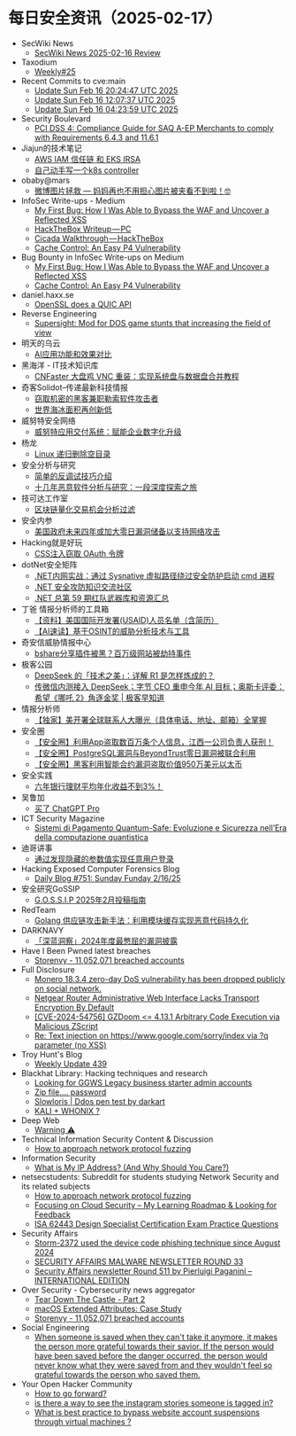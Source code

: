 # 每日安全资讯（2025-02-17）

- SecWiki News
  - [SecWiki News 2025-02-16 Review](http://www.sec-wiki.com/?2025-02-16)
- Taxodium
  - [Weekly#25](https://taxodium.ink/25.html)
- Recent Commits to cve:main
  - [Update Sun Feb 16 20:24:47 UTC 2025](https://github.com/trickest/cve/commit/85c25c16a8aa5eca170882f564c21848e57174b8)
  - [Update Sun Feb 16 12:07:37 UTC 2025](https://github.com/trickest/cve/commit/8d696b6b5655db644b5ca98bb4a2196c2bc3682d)
  - [Update Sun Feb 16 04:23:59 UTC 2025](https://github.com/trickest/cve/commit/c89c3905a940cab0845976d5923f2010a32824a2)
- Security Boulevard
  - [PCI DSS 4: Compliance Guide for SAQ A-EP Merchants to comply with Requirements 6.4.3 and 11.6.1](https://securityboulevard.com/2025/02/pci-dss-4-compliance-guide-for-saq-a-ep-merchants-to-comply-with-requirements-6-4-3-and-11-6-1/)
- Jiajun的技术笔记
  - [AWS IAM 信任链 和 EKS IRSA](https://jiajunhuang.com/articles/2025_02_16-aws_iam.md.html)
  - [自己动手写一个k8s controller](https://jiajunhuang.com/articles/2025_02_16-k8s_controller.md.html)
- obaby@mars
  - [微博图片拯救 — 妈妈再也不用担心图片被夹看不到啦！🤓](https://h4ck.org.cn/2025/02/19296)
- InfoSec Write-ups - Medium
  - [My First Bug: How I Was Able to Bypass the WAF and Uncover a Reflected XSS](https://infosecwriteups.com/my-first-bug-how-i-was-able-to-bypass-the-waf-and-uncover-a-reflected-xss-e0534b6f05e4?source=rss----7b722bfd1b8d---4)
  - [HackTheBox Writeup — PC](https://infosecwriteups.com/hackthebox-writeup-pc-1c0178023411?source=rss----7b722bfd1b8d---4)
  - [Cicada Walkthrough — HackTheBox](https://infosecwriteups.com/cicada-walkthrough-hackthebox-a78ff36f869d?source=rss----7b722bfd1b8d---4)
  - [Cache Control: An Easy P4 Vulnerability](https://infosecwriteups.com/cache-control-an-easy-p4-vulnerability-746138597d10?source=rss----7b722bfd1b8d---4)
- Bug Bounty in InfoSec Write-ups on Medium
  - [My First Bug: How I Was Able to Bypass the WAF and Uncover a Reflected XSS](https://infosecwriteups.com/my-first-bug-how-i-was-able-to-bypass-the-waf-and-uncover-a-reflected-xss-e0534b6f05e4?source=rss----7b722bfd1b8d--bug_bounty)
  - [Cache Control: An Easy P4 Vulnerability](https://infosecwriteups.com/cache-control-an-easy-p4-vulnerability-746138597d10?source=rss----7b722bfd1b8d--bug_bounty)
- daniel.haxx.se
  - [OpenSSL does a QUIC API](https://daniel.haxx.se/blog/2025/02/16/openssl-does-a-quic-api/)
- Reverse Engineering
  - [Supersight: Mod for DOS game stunts that increasing the field of view](https://www.reddit.com/r/ReverseEngineering/comments/1iqom9x/supersight_mod_for_dos_game_stunts_that/)
- 明天的乌云
  - [AI应用功能和效果对比](https://blog.xlab.app/p/274d272e/)
- 黑海洋 - IT技术知识库
  - [CNFaster 大盘鸡 VNC 重装：实现系统盘与数据盘合并教程](https://blog.upx8.com/4692)
- 奇客Solidot–传递最新科技情报
  - [窃取机密的黑客兼职勒索软件攻击者](https://www.solidot.org/story?sid=80569)
  - [世界海冰面积再创新低](https://www.solidot.org/story?sid=80568)
- 威努特安全网络
  - [威努特应用交付系统：赋能企业数字化升级](https://mp.weixin.qq.com/s?__biz=MzAwNTgyODU3NQ==&mid=2651131142&idx=1&sn=e6314964292db1e72adb331e2d97c475&chksm=80e717b6b7909ea01f0d5127814e55c49bacfe378bb79144e8834231e514f21de62e47463273&scene=58&subscene=0#rd)
- 杨龙
  - [Linux 递归删除空目录](https://www.yanglong.pro/linux-%e9%80%92%e5%bd%92%e5%88%a0%e9%99%a4%e7%a9%ba%e7%9b%ae%e5%bd%95/)
- 安全分析与研究
  - [简单的反调试技巧介绍](https://mp.weixin.qq.com/s?__biz=MzA4ODEyODA3MQ==&mid=2247490541&idx=1&sn=c69072f45da7f28ba4f9d3b1d36842f0&chksm=902fb4c5a7583dd31ea009e16ee6710d06ecf16bfb37fcdcf43a474442179e1d7f615a89a8c1&scene=58&subscene=0#rd)
  - [十几年恶意软件分析与研究：一段深度探索之旅](https://mp.weixin.qq.com/s?__biz=MzA4ODEyODA3MQ==&mid=2247490541&idx=2&sn=42560e0a96a80c273cf062969c696571&chksm=902fb4c5a7583dd3f2a878caebcfc8a808ed861ad2dfb9073a8a6472440264f30c80d1def289&scene=58&subscene=0#rd)
- 技可达工作室
  - [区块链量化交易机会分析过滤](https://mp.weixin.qq.com/s?__biz=MzU3NDY1NTYyOQ==&mid=2247486043&idx=1&sn=33e5790cb7cd1f86d257f42dc8247f6f&chksm=fd2e57b9ca59deaf907c0bab336929a7bb03540db0bb0bb1e418acbe9c9c329376d7ef205229&scene=58&subscene=0#rd)
- 安全内参
  - [美国政府未来四年或加大零日漏洞储备以支持网络攻击](https://mp.weixin.qq.com/s?__biz=MzI4NDY2MDMwMw==&mid=2247513743&idx=1&sn=bbb290f45690884b2d92cb3ec0bf760f&chksm=ebfaf1afdc8d78b92f3fb8b13ebc111cdad67d8be35c9a874ee997f4c9d499be3a46bd60a3bd&scene=58&subscene=0#rd)
- Hacking就是好玩
  - [CSS注入窃取 OAuth 令牌](https://mp.weixin.qq.com/s?__biz=MzU2NzcwNTY3Mg==&mid=2247485259&idx=1&sn=cc67d3e812d30931d55cee5328b1d66a&chksm=fc986e6ccbefe77aa1b5b2c98a56ddebea7a321884e9cd91443e7c31a542a12e2a75b6eec628&scene=58&subscene=0#rd)
- dotNet安全矩阵
  - [.NET内网实战：通过 Sysnative 虚拟路径绕过安全防护启动 cmd 进程](https://mp.weixin.qq.com/s?__biz=MzUyOTc3NTQ5MA==&mid=2247498942&idx=1&sn=f779ffbc30c49d88a3c6ccbe1625fc2b&chksm=fa595253cd2edb45abcc79144dbc8873e212c8db66e39c12c95e93ef856f808ebdeb74e1589c&scene=58&subscene=0#rd)
  - [.NET 安全攻防知识交流社区](https://mp.weixin.qq.com/s?__biz=MzUyOTc3NTQ5MA==&mid=2247498942&idx=2&sn=bccc4e2902cdd8f7049b39cf64bca881&chksm=fa595253cd2edb45a158c014c7f38486df71abe0bb08d9d3a687bf43101450eb4607425618ec&scene=58&subscene=0#rd)
  - [.NET 总第 59 期红队武器库和资源汇总](https://mp.weixin.qq.com/s?__biz=MzUyOTc3NTQ5MA==&mid=2247498942&idx=3&sn=30453eabb7ccc7e94c290a7af873cdd0&chksm=fa595253cd2edb457742822877558f3d2fbba7883f09430f588b2c4b4add35f94ee8e3ba6a16&scene=58&subscene=0#rd)
- 丁爸 情报分析师的工具箱
  - [【资料】美国国际开发署(USAID)人员名单（含简历）](https://mp.weixin.qq.com/s?__biz=MzI2MTE0NTE3Mw==&mid=2651149077&idx=1&sn=a5f9da8112d5424f2e1adc503de35956&chksm=f1af242fc6d8ad39d6fdede8d3edafc6ede9bea8abcf0da83be750b6d1eae1957605e8d9298e&scene=58&subscene=0#rd)
  - [【AI速读】基于OSINT的威胁分析技术与工具](https://mp.weixin.qq.com/s?__biz=MzI2MTE0NTE3Mw==&mid=2651149077&idx=2&sn=1062004a0a5000e437cd2e67e74fe0c1&chksm=f1af242fc6d8ad39753fcbdbbc13d1fc441c67267a6097675ab647a64060317a045fd3ed22a8&scene=58&subscene=0#rd)
- 奇安信威胁情报中心
  - [bshare分享插件被黑？百万级网站被劫持事件](https://mp.weixin.qq.com/s?__biz=MzI2MDc2MDA4OA==&mid=2247513994&idx=1&sn=215f43f75089a70e967562ff9cb233a4&chksm=ea6640fddd11c9ebd873c8a5113d9d372006161766f94d417d689c768426fd3279b6b7e9d971&scene=58&subscene=0#rd)
- 极客公园
  - [DeepSeek 的「技术之美」：详解 R1 是怎样炼成的？](https://mp.weixin.qq.com/s?__biz=MTMwNDMwODQ0MQ==&mid=2653073814&idx=1&sn=af59676d398794d2c0bae42aa2c44cc7&chksm=7e57cc2049204536673a70b6bd8996ed91e12c27ba6b68594d4feb72aebbb4726daed8b70759&scene=58&subscene=0#rd)
  - [传微信内测接入 DeepSeek；字节 CEO 重申今年 AI 目标；奥斯卡评委：希望《哪吒 2》角逐金奖 | 极客早知道](https://mp.weixin.qq.com/s?__biz=MTMwNDMwODQ0MQ==&mid=2653073857&idx=1&sn=46a192d6e11f6e6faca52858a349e07e&chksm=7e57cc77492045610add6330b33aa9a46c0b640bde84bdfa1c91ba1230e10e0ef99f6bc5863c&scene=58&subscene=0#rd)
- 情报分析师
  - [【独家】美开署全球联系人大曝光（具体电话、地址、邮箱）全掌握](https://mp.weixin.qq.com/s?__biz=MzA3Mjc1MTkwOA==&mid=2650559728&idx=1&sn=297d1f16c389ccd5f7f659e9931d0e75&chksm=87117abbb066f3ad4c972c0723e61e48f7d65330bc68fa31345dc347736c6d9a2d6cf17352c6&scene=58&subscene=0#rd)
- 安全圈
  - [【安全圈】利用App盗取数百万条个人信息，江西一公司负责人获刑！](https://mp.weixin.qq.com/s?__biz=MzIzMzE4NDU1OQ==&mid=2652067846&idx=1&sn=21a4530ad00ec5af97103e9590e7dce0&chksm=f36e7446c419fd505740a7be24003423b4095bfe7d748e446ca292058be28d21349a41e3e8ba&scene=58&subscene=0#rd)
  - [【安全圈】PostgreSQL漏洞与BeyondTrust零日漏洞被联合利用](https://mp.weixin.qq.com/s?__biz=MzIzMzE4NDU1OQ==&mid=2652067846&idx=2&sn=cd94ea7cada0daf8d439805d2653a055&chksm=f36e7446c419fd50cde0d3757dc46b33e360ae50088fab68c8f1bf59a63968103fa017346904&scene=58&subscene=0#rd)
  - [【安全圈】黑客利用智能合约漏洞盗取价值950万美元以太币](https://mp.weixin.qq.com/s?__biz=MzIzMzE4NDU1OQ==&mid=2652067846&idx=3&sn=4a1a9e96de810a8e68ea6951a76de7f0&chksm=f36e7446c419fd504982da27ae887c04989ac69ea58bb83a114c6f744af86431bbbc9d786afe&scene=58&subscene=0#rd)
- 安全实践
  - [六年银行理财平均年化收益不到3%！](https://mp.weixin.qq.com/s?__biz=MzI5NzAzMDg0NA==&mid=2650698001&idx=1&sn=6f891cca7d833478db0f9a6bc6494ef8&chksm=f4b194c2c3c61dd4ca2c67688fe04137b61a34273a9603acf16e3d3e413dedc80deda33d7814&scene=58&subscene=0#rd)
- 吴鲁加
  - [买了 ChatGPT Pro](https://mp.weixin.qq.com/s?__biz=Mzg5NDY4ODM1MA==&mid=2247485191&idx=1&sn=4c4f64fae2997f3098f77fe77af25b59&chksm=c01a8a36f76d0320859f9c7c8b991923850a5f6afb77e98a25889e2888e39b34a32f6ef06a53&scene=58&subscene=0#rd)
- ICT Security Magazine
  - [Sistemi di Pagamento Quantum-Safe: Evoluzione e Sicurezza nell’Era della computazione quantistica](https://www.ictsecuritymagazine.com/articoli/sistemi-di-pagamento/)
- 迪哥讲事
  - [通过发现隐藏的参数值实现任意用户登录](https://mp.weixin.qq.com/s?__biz=MzIzMTIzNTM0MA==&mid=2247497100&idx=1&sn=4cbb22f5bf940a02f2c8517e0b886d22&chksm=e8a5ffefdfd276f9063160c84682dc4572ad169a402c560d84612747514cccb6f08ea574fbf6&scene=58&subscene=0#rd)
- Hacking Exposed Computer Forensics Blog
  - [Daily Blog #751: Sunday Funday 2/16/25](https://www.hecfblog.com/2025/02/daily-blog-751-sunday-funday-21625.html)
- 安全研究GoSSIP
  - [G.O.S.S.I.P 2025年2月投稿指南](https://mp.weixin.qq.com/s?__biz=Mzg5ODUxMzg0Ng==&mid=2247499746&idx=2&sn=ae0c97fc6cff87a6895f40575b1c7d22&chksm=c063d13bf714582dedec389455688cea1378c4842f991ed3e80777eb45aeb6819552b218f650&scene=58&subscene=0#rd)
- RedTeam
  - [Golang 供应链攻击新手法：利用模块缓存实现恶意代码持久化](https://mp.weixin.qq.com/s?__biz=Mzg5NjAxNjc5OQ==&mid=2247484131&idx=1&sn=771c685b0d7260403c831578aed71c7b&chksm=c006ca13f77143059b30d30d7de1a6e54b0875c477e5831fd6327041ece3e757d4e5ce36fe95&scene=58&subscene=0#rd)
- DARKNAVY
  - [「深蓝洞察」2024年度最憋屈的漏洞披露](https://mp.weixin.qq.com/s?__biz=MzkyMjM5MTk3NQ==&mid=2247487151&idx=1&sn=6437eeee03cd6a0c9213f5e797660259&chksm=c1f44a67f683c371aaaf437521f445b7dd0eba5ee90307695745c9edfa0ac424789b37c0091b&scene=58&subscene=0#rd)
- Have I Been Pwned latest breaches
  - [Storenvy - 11,052,071 breached accounts](https://haveibeenpwned.com/PwnedWebsites#Storenvy)
- Full Disclosure
  - [Monero 18.3.4 zero-day DoS vulnerability has been dropped	publicly on social network.](https://seclists.org/fulldisclosure/2025/Feb/13)
  - [Netgear Router Administrative Web Interface Lacks Transport Encryption By Default](https://seclists.org/fulldisclosure/2025/Feb/12)
  - [[CVE-2024-54756] GZDoom <= 4.13.1 Arbitrary Code Execution via	Malicious ZScript](https://seclists.org/fulldisclosure/2025/Feb/11)
  - [Re: Text injection on https://www.google.com/sorry/index via ?q parameter (no XSS)](https://seclists.org/fulldisclosure/2025/Feb/10)
- Troy Hunt's Blog
  - [Weekly Update 439](https://www.troyhunt.com/weekly-update-439/)
- Blackhat Library: Hacking techniques and research
  - [Looking for GGWS Legacy business starter admin accounts](https://www.reddit.com/r/blackhat/comments/1iqtf2w/looking_for_ggws_legacy_business_starter_admin/)
  - [Zip file.... password](https://www.reddit.com/r/blackhat/comments/1iqwm75/zip_file_password/)
  - [Slowloris | Ddos pen test by darkart](https://www.reddit.com/r/blackhat/comments/1iqw8mf/slowloris_ddos_pen_test_by_darkart/)
  - [KALI + WHONIX ?](https://www.reddit.com/r/blackhat/comments/1iqs27l/kali_whonix/)
- Deep Web
  - [Warning ⚠️](https://www.reddit.com/r/deepweb/comments/1iqu20r/warning/)
- Technical Information Security Content & Discussion
  - [How to approach network protocol fuzzing](https://www.reddit.com/r/netsec/comments/1iqycw1/how_to_approach_network_protocol_fuzzing/)
- Information Security
  - [What is My IP Address? (And Why Should You Care?)](https://www.reddit.com/r/Information_Security/comments/1iqs3pf/what_is_my_ip_address_and_why_should_you_care/)
- netsecstudents: Subreddit for students studying Network Security and its related subjects
  - [How to approach network protocol fuzzing](https://www.reddit.com/r/netsecstudents/comments/1iqyjea/how_to_approach_network_protocol_fuzzing/)
  - [Focusing on Cloud Security – My Learning Roadmap & Looking for Feedback](https://www.reddit.com/r/netsecstudents/comments/1iqvir4/focusing_on_cloud_security_my_learning_roadmap/)
  - [ISA 62443 Design Specialist Certification Exam Practice Questions](https://www.reddit.com/r/netsecstudents/comments/1iqhqrw/isa_62443_design_specialist_certification_exam/)
- Security Affairs
  - [Storm-2372 used the device code phishing technique since August 2024](https://securityaffairs.com/174270/apt/storm-2372-used-device-code-phishing-technique.html)
  - [SECURITY AFFAIRS MALWARE NEWSLETTER ROUND 33](https://securityaffairs.com/174262/malware/security-affairs-malware-newsletter-round-33.html)
  - [Security Affairs newsletter Round 511 by Pierluigi Paganini – INTERNATIONAL EDITION](https://securityaffairs.com/174255/security/security-affairs-newsletter-round-511-by-pierluigi-paganini-international-edition.html)
- Over Security - Cybersecurity news aggregator
  - [Tear Down The Castle - Part 2](https://dfir.ch/posts/tear_down_castle_part_two/)
  - [macOS Extended Attributes: Case Study](https://dfir.ch/posts/macos_extended_attributes/)
  - [Storenvy - 11,052,071 breached accounts](https://haveibeenpwned.com/PwnedWebsites#Storenvy)
- Social Engineering
  - [When someone is saved when they can't take it anymore, it makes the person more grateful towards their savior. If the person would have been saved before the danger occurred, the person would never know what they were saved from and they wouldn't feel so grateful towards the person who saved them.](https://www.reddit.com/r/SocialEngineering/comments/1iqq532/when_someone_is_saved_when_they_cant_take_it/)
- Your Open Hacker Community
  - [How to go forward?](https://www.reddit.com/r/HowToHack/comments/1iqijm7/how_to_go_forward/)
  - [is there a way to see the instagram stories someone is tagged in?](https://www.reddit.com/r/HowToHack/comments/1ir21bq/is_there_a_way_to_see_the_instagram_stories/)
  - [What is best practice to bypass website account suspensions through virtual machines ?](https://www.reddit.com/r/HowToHack/comments/1iqfyti/what_is_best_practice_to_bypass_website_account/)
